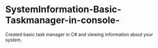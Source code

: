 # SystemInformation-Basic-Taskmanager-in-console-
Created basic task manager in C# and viewing information about your system.
